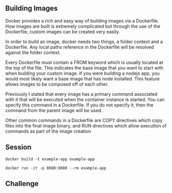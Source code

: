 ## Building Images

Docker provides a rich and easy way of building images via a Dockerfile.  How images are built is extremely complicated but through the use of the Dockerfile, custom images can be created very easily.

In order to build an image, docker needs two things, a folder context and a Dockerfile.  Any local paths reference in the Dockerfile will be resolved against the folder context.

Every Dockerfile must contain a FROM keyword which is usually located at the top of the file.  This indicates the base image that you want to start with when building your custom image.  If you were building a nodejs app, you would most likely want a base image that has node installed.  This feature allows images to be composed off of each other.

Previously I stated that every image has a primary command associated with it that will be executed when the container instance is started.  You can specify this command in a Dockerfile.  If you do not specify it, then the command from the parent image will be used.

Other common commands in a Dockerfile are COPY directives which copy files into the final image binary, and RUN directives which allow execution of commands as part of the image creation

## Session

`docker build -t example-app example-app`

`docker run -it -p 8080:8080 --rm example-app`


## Challenge
